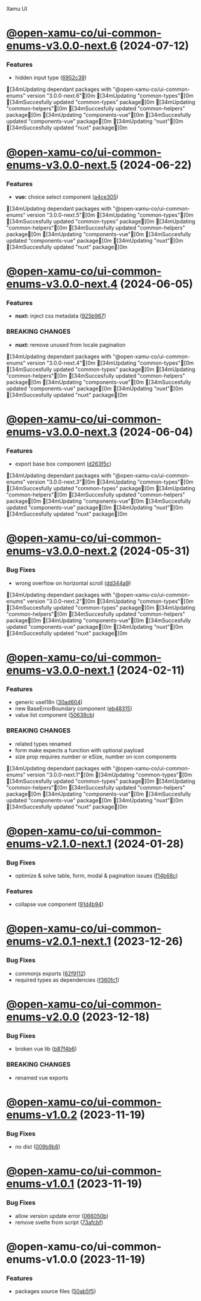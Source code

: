 Xamu UI

# [@open-xamu-co/ui-common-enums-v3.0.0-next.6](https://github.com/xamu-co/ui/compare/@open-xamu-co/ui-common-enums-v3.0.0-next.5...@open-xamu-co/ui-common-enums-v3.0.0-next.6) (2024-07-12)


### Features

* hidden input type ([6952c39](https://github.com/xamu-co/ui/commit/6952c39ddeab462d419eb25770884704ff5022ed))





[34mUpdating dependant packages with "@open-xamu-co/ui-common-enums" version "3.0.0-next.6"[0m
[34mUpdating "common-types"[0m
[34mSuccesfully updated "common-types" package[0m
[34mUpdating "common-helpers"[0m
[34mSuccesfully updated "common-helpers" package[0m
[34mUpdating "components-vue"[0m
[34mSuccesfully updated "components-vue" package[0m
[34mUpdating "nuxt"[0m
[34mSuccesfully updated "nuxt" package[0m

# [@open-xamu-co/ui-common-enums-v3.0.0-next.5](https://github.com/xamu-co/ui/compare/@open-xamu-co/ui-common-enums-v3.0.0-next.4...@open-xamu-co/ui-common-enums-v3.0.0-next.5) (2024-06-22)


### Features

* **vue:** choice select component ([a4ce305](https://github.com/xamu-co/ui/commit/a4ce305349b07afced28808f116b3861024b24b1))





[34mUpdating dependant packages with "@open-xamu-co/ui-common-enums" version "3.0.0-next.5"[0m
[34mUpdating "common-types"[0m
[34mSuccesfully updated "common-types" package[0m
[34mUpdating "common-helpers"[0m
[34mSuccesfully updated "common-helpers" package[0m
[34mUpdating "components-vue"[0m
[34mSuccesfully updated "components-vue" package[0m
[34mUpdating "nuxt"[0m
[34mSuccesfully updated "nuxt" package[0m

# [@open-xamu-co/ui-common-enums-v3.0.0-next.4](https://github.com/xamu-co/ui/compare/@open-xamu-co/ui-common-enums-v3.0.0-next.3...@open-xamu-co/ui-common-enums-v3.0.0-next.4) (2024-06-05)


### Features

* **nuxt:** inject css metadata ([925b967](https://github.com/xamu-co/ui/commit/925b9674f675726272d03f53e645b448198c48ce))


### BREAKING CHANGES

* **nuxt:** remove unused from locale pagination





[34mUpdating dependant packages with "@open-xamu-co/ui-common-enums" version "3.0.0-next.4"[0m
[34mUpdating "common-types"[0m
[34mSuccesfully updated "common-types" package[0m
[34mUpdating "common-helpers"[0m
[34mSuccesfully updated "common-helpers" package[0m
[34mUpdating "components-vue"[0m
[34mSuccesfully updated "components-vue" package[0m
[34mUpdating "nuxt"[0m
[34mSuccesfully updated "nuxt" package[0m

# [@open-xamu-co/ui-common-enums-v3.0.0-next.3](https://github.com/xamu-co/ui/compare/@open-xamu-co/ui-common-enums-v3.0.0-next.2...@open-xamu-co/ui-common-enums-v3.0.0-next.3) (2024-06-04)


### Features

* export base box component ([d263f5c](https://github.com/xamu-co/ui/commit/d263f5cd947e55c892795518151b89d4a055f379))





[34mUpdating dependant packages with "@open-xamu-co/ui-common-enums" version "3.0.0-next.3"[0m
[34mUpdating "common-types"[0m
[34mSuccesfully updated "common-types" package[0m
[34mUpdating "common-helpers"[0m
[34mSuccesfully updated "common-helpers" package[0m
[34mUpdating "components-vue"[0m
[34mSuccesfully updated "components-vue" package[0m
[34mUpdating "nuxt"[0m
[34mSuccesfully updated "nuxt" package[0m

# [@open-xamu-co/ui-common-enums-v3.0.0-next.2](https://github.com/xamu-co/ui/compare/@open-xamu-co/ui-common-enums-v3.0.0-next.1...@open-xamu-co/ui-common-enums-v3.0.0-next.2) (2024-05-31)


### Bug Fixes

* wrong overflow on horizontal scroll ([dd344a9](https://github.com/xamu-co/ui/commit/dd344a9dc347545d71dc7cd445134346d648835e))





[34mUpdating dependant packages with "@open-xamu-co/ui-common-enums" version "3.0.0-next.2"[0m
[34mUpdating "common-types"[0m
[34mSuccesfully updated "common-types" package[0m
[34mUpdating "common-helpers"[0m
[34mSuccesfully updated "common-helpers" package[0m
[34mUpdating "components-vue"[0m
[34mSuccesfully updated "components-vue" package[0m
[34mUpdating "nuxt"[0m
[34mSuccesfully updated "nuxt" package[0m

# [@open-xamu-co/ui-common-enums-v3.0.0-next.1](https://github.com/xamu-co/ui/compare/@open-xamu-co/ui-common-enums-v2.1.0-next.1...@open-xamu-co/ui-common-enums-v3.0.0-next.1) (2024-02-11)


### Features

* generic useI18n ([30ad604](https://github.com/xamu-co/ui/commit/30ad6044fd2523264a76b1607019daca29120d55))
* new BaseErrorBoundary component ([eb48315](https://github.com/xamu-co/ui/commit/eb48315c8e6de8989406f3d249771a7921ea2abf))
* value list component ([50639cb](https://github.com/xamu-co/ui/commit/50639cbb9e26cbc68c1912975a22dbfeead41dc3))


### BREAKING CHANGES

* related types renamed
* form make expects a function with optional payload
* size prop requires number or eSize, number on icon components





[34mUpdating dependant packages with "@open-xamu-co/ui-common-enums" version "3.0.0-next.1"[0m
[34mUpdating "common-types"[0m
[34mSuccesfully updated "common-types" package[0m
[34mUpdating "common-helpers"[0m
[34mSuccesfully updated "common-helpers" package[0m
[34mUpdating "components-vue"[0m
[34mSuccesfully updated "components-vue" package[0m
[34mUpdating "nuxt"[0m
[34mSuccesfully updated "nuxt" package[0m

# [@open-xamu-co/ui-common-enums-v2.1.0-next.1](https://github.com/xamu-co/ui/compare/@open-xamu-co/ui-common-enums-v2.0.1-next.1...@open-xamu-co/ui-common-enums-v2.1.0-next.1) (2024-01-28)


### Bug Fixes

* optimize & solve table, form, modal & pagination issues ([f14b68c](https://github.com/xamu-co/ui/commit/f14b68cda4b3a9c99b1374245c544d0138671a8a))


### Features

* collapse vue component ([91d4b94](https://github.com/xamu-co/ui/commit/91d4b94dfe746540cb14ee877b8a053f5183be44))

# [@open-xamu-co/ui-common-enums-v2.0.1-next.1](https://github.com/xamu-co/ui/compare/@open-xamu-co/ui-common-enums-v2.0.0...@open-xamu-co/ui-common-enums-v2.0.1-next.1) (2023-12-26)


### Bug Fixes

* commonjs exports ([62f9112](https://github.com/xamu-co/ui/commit/62f9112259db263b3475f10df535bdd7b2d21987))
* required types as dependencies ([f360fc1](https://github.com/xamu-co/ui/commit/f360fc17446208a9a5e045dc56ff43bc207d5580))

# [@open-xamu-co/ui-common-enums-v2.0.0](https://github.com/xamu-co/ui/compare/@open-xamu-co/ui-common-enums-v1.0.2...@open-xamu-co/ui-common-enums-v2.0.0) (2023-12-18)


### Bug Fixes

* broken vue lib ([b87f4b6](https://github.com/xamu-co/ui/commit/b87f4b658a627e22f504e069804ff89b0cbdb573))


### BREAKING CHANGES

* renamed vue exports

# [@open-xamu-co/ui-common-enums-v1.0.2](https://github.com/xamu-co/ui/compare/@open-xamu-co/ui-common-enums-v1.0.1...@open-xamu-co/ui-common-enums-v1.0.2) (2023-11-19)


### Bug Fixes

* no dist ([009b9b8](https://github.com/xamu-co/ui/commit/009b9b84dc4d29dc4ba558d6fc7bcad84acbf663))

# [@open-xamu-co/ui-common-enums-v1.0.1](https://github.com/xamu-co/ui/compare/@open-xamu-co/ui-common-enums-v1.0.0...@open-xamu-co/ui-common-enums-v1.0.1) (2023-11-19)


### Bug Fixes

* allow version update error ([066050b](https://github.com/xamu-co/ui/commit/066050bbc18b9d840a5530aaa152ce2ad5dc0e10))
* remove svelte from script ([73afcbf](https://github.com/xamu-co/ui/commit/73afcbfdaf79cd7a6e572e499b2f977f70d2d768))

# @open-xamu-co/ui-common-enums-v1.0.0 (2023-11-19)


### Features

* packages source files ([50ab5f5](https://github.com/xamu-co/ui/commit/50ab5f594d8a1c0faeb4fcb95704986eeab19680))
